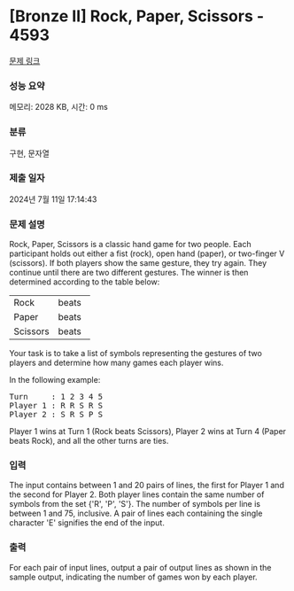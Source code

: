 # [Bronze II] Rock, Paper, Scissors - 4593 

[문제 링크](https://www.acmicpc.net/problem/4593) 

### 성능 요약

메모리: 2028 KB, 시간: 0 ms

### 분류

구현, 문자열

### 제출 일자

2024년 7월 11일 17:14:43

### 문제 설명

<p>Rock, Paper, Scissors is a classic hand game for two people. Each participant holds out either a fist (rock), open hand (paper), or two-finger V (scissors). If both players show the same gesture, they try again. They continue until there are two different gestures. The winner is then determined according to the table below:</p>

<table class="table table-bordered" style="width:29%">
	<tbody>
		<tr>
			<td>Rock</td>
			<td>beats</td>
			<td>Scissors</td>
		</tr>
		<tr>
			<td>Paper</td>
			<td>beats</td>
			<td>Rock</td>
		</tr>
		<tr>
			<td>Scissors</td>
			<td>beats</td>
			<td>Paper</td>
		</tr>
	</tbody>
</table>

<p>Your task is to take a list of symbols representing the gestures of two players and determine how many games each player wins.</p>

<p>In the following example:</p>

<pre>Turn     : 1 2 3 4 5
Player 1 : R R S R S
Player 2 : S R S P S</pre>

<p>Player 1 wins at Turn 1 (Rock beats Scissors), Player 2 wins at Turn 4 (Paper beats Rock), and all the other turns are ties.</p>

### 입력 

 <p>The input contains between 1 and 20 pairs of lines, the first for Player 1 and the second for Player 2. Both player lines contain the same number of symbols from the set {'R', 'P', 'S'}.  The number of symbols per line is between 1 and 75, inclusive.  A pair of lines each containing the single character 'E' signifies the end of the input.</p>

### 출력 

 <p>For each pair of input lines, output a pair of output lines as shown in the sample output, indicating the number of games won by each player.</p>

